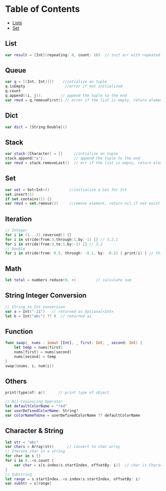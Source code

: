 # Table of Contents

  - [Lists](#lists)
  - [Set](#Set)

## List

```swift
var result = [Int](repeating: 0, count: 10)  // init arr with repeated default values
```
## Queue

```swift
var q = [(Int, Int)]()    //intialize an tuple 
q.isEmpty                  //error if not initialized
q.count
q.append((i, j)).        // append the tuple to the end 
var rmvd = q.removeFirst() // error if the list is empty, return element
```

## Dict

```swift
var dict = [String:Double]()

```

## Stack

```swift
var stack:[Character] = []     //intialize an tuple 
stack.append("a").             // append the tuple to the end 
var rmvd = stack.removeLast()  // err if the list is empty, return element
```

## Set

```swift
var set = Set<Int>()         //initialize a Set for Int
set.insert(1)                
if set.contains(1) {}            
var rmvd = set.remove(2)     //remove element, return nil if not exist (no err)
```


## Iteration

```swift
// Integer
for i in (1...3).reversed() {}
for i in stride(from:3,through:1,by:-1) {} // 3,2,1
for i in stride(from:3,to:1,by:-1) {} // 3,2
// Double
for i in stride(from: 0.5, through: -0.1, by: -0.2) { print(i) } // this is not reliable :thinking
```

## Math

```swift
let total = numbers.reduce(0, +)         // calculate sum

```

## String Integer Conversion

```swift
// String to Int conversion
var a = Int("-11")   // returned as Optional<Int>
let b = Int("abc") ?? 0  // returned as 
```


## Function

```swift
func swap(_ nums : inout [Int], _ first: Int, _ second: Int) {
	let temp = nums[first]
	nums[first] = nums[second]
	nums[second] = temp
}
swap(&nums, i, num[i])
```


## Others

```swift
print(type(of: a))      // print type of object

// Nil-Coalescing Operator
let defaultColorName = "red"
var userDefinedColorName: String?
var colorNameToUse = userDefinedColorName ?? defaultColorName
```

## Character & String

```swift
let str = "abc"
var chars = Array(str)      // convert to char array
// Iterate char in a string
for char in s {}
for i in 0..<s.count {
	var char = s[s.index(s.startIndex, offsetBy: i)]  // char is Character type
}
// Substring
let range = s.startIndex..<s.index(s.startIndex, offsetBy: i)
var subStr = s[range] 
```
